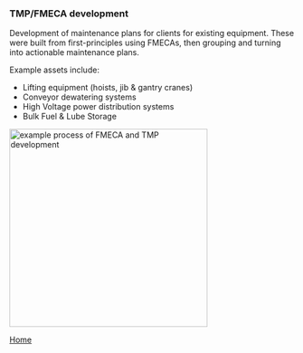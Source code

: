 ### TMP/FMECA development


Development of maintenance plans for clients for existing equipment. 
These were built from first-principles using FMECAs, then grouping and turning into actionable maintenance plans. 
<br>

Example assets include: 
- Lifting equipment (hoists, jib & gantry cranes)
- Conveyor dewatering systems
- High Voltage power distribution systems
- Bulk Fuel & Lube Storage


<img src="./../../imgs/FMECA-image-1.jpeg" alt="example process of FMECA and TMP development" height="350">


[Home](./..)
